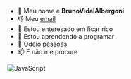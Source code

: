- 👋 Meu nome e **BrunoVidalAlbergoni**
-  :-1:   Meu [email](bruno.albergoni@escola.pr.gov.br)
- 👀 Estou enteresado em ficar rico
- 🌱 Estou aprendendo a programar
- 💞️ Odeio pessoas
- 📫 E não me procure

<!---
BrunoVidalAlbergoni/BrunoVidalAlbergoni is a ✨ special ✨ repository because its `README.md` (this file) appears on your GitHub profile.
You can click the Preview link to take a look at your changes.
--->



![JavaScript](https://img.shields.io/badge/javascript-%23323330.svg?style=for-the-badge&logo=javascript&logoColor=%23F7DF1E)
